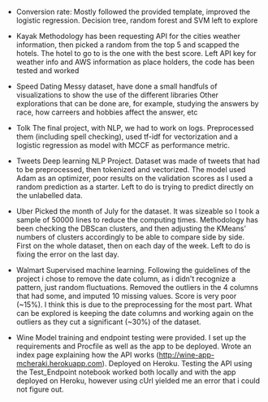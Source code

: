 - Conversion rate:
Mostly followed the provided template, improved the logistic regression. Decision tree, random forest and SVM left to explore

- Kayak
Methodology has been requesting API for the cities weather information, then picked a random from the top 5 and scapped the hotels.
The hotel to go to is the one with the best score.
Left API key for weather info and AWS information as place holders, the code has been tested and worked

- Speed Dating
Messy dataset, have done a small handfuls of visualizations to show the use of the different libraries
Other explorations that can be done are, for example, studying the answers by race, how carreers and hobbies affect the answer, etc

- Tolk
The final project, with NLP, we had to work on logs. Preprocessed them (including spell checking), used tf-idf for vectorization and a logistic regression as model with MCCF as performance metric.

- Tweets
Deep learning NLP Project. Dataset was made of tweets that had to be preprocessed, then tokenized and vectorized. 
The model used Adam as an optimizer, poor results on the validation scores as I used a random prediction as a starter.
Left to do is trying to predict directly on the unlabelled data.

- Uber
Picked the month of July for the dataset. It was sizeable so I took a sample of 50000 lines to reduce the computing times.
Methodology has been checking the DBScan clusters, and then adjusting the KMeans' numbers of clusters accordingly to be able to compare side by side. First on the whole dataset, then on each day of the week. 
Left to do is fixing the error on the last day.

- Walmart
Supervised machine learning. Following the guidelines of the project i chose to remove the date column, as i didn't recognize a pattern, just random fluctuations. Removed the outliers in the 4 columns that had some, and imputed 10 missing values.
Score is very poor (~15%). I think this is due to the preprocessing for the most part. What can be explored is keeping the date columns and working again on the outliers as they cut a significant (~30%) of the dataset.

- Wine
Model training and endpoint testing were provided. I set up the requirements and Procfile as well as the app to be deployed.
Wrote an index page explaining how the API works (http://wine-app-mcheraki.herokuapp.com). Deployed on Heroku.
Testing the API using the Test_Endpoint notebook worked both locally and with the app deployed on Heroku, however using cUrl yielded me an error that i could not figure out.
